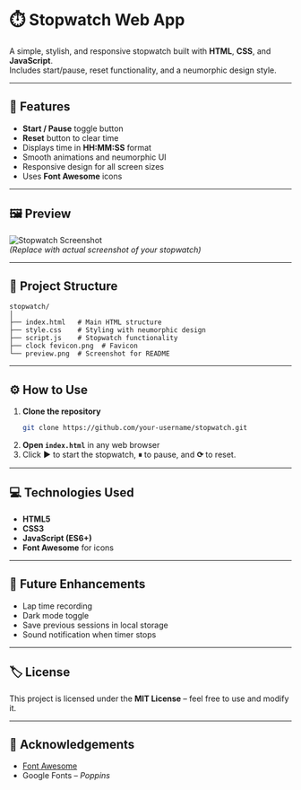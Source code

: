 # ⏱️ Stopwatch Web App

A simple, stylish, and responsive stopwatch built with **HTML**, **CSS**, and **JavaScript**.  
Includes start/pause, reset functionality, and a neumorphic design style.

---

## 🚀 Features
- **Start / Pause** toggle button  
- **Reset** button to clear time  
- Displays time in **HH:MM:SS** format  
- Smooth animations and neumorphic UI  
- Responsive design for all screen sizes  
- Uses **Font Awesome** icons  

---

## 🖼️ Preview
![Stopwatch Screenshot](./preview.png)  
*(Replace with actual screenshot of your stopwatch)*

---

## 📂 Project Structure
```
stopwatch/
│
├── index.html   # Main HTML structure
├── style.css    # Styling with neumorphic design
├── script.js    # Stopwatch functionality
├── clock fevicon.png  # Favicon
└── preview.png  # Screenshot for README
```

---

## ⚙️ How to Use
1. **Clone the repository**
   ```bash
   git clone https://github.com/your-username/stopwatch.git
   ```
2. **Open `index.html`** in any web browser  
3. Click **▶** to start the stopwatch, **⏸** to pause, and **⟳** to reset.

---

## 💻 Technologies Used
- **HTML5**
- **CSS3**
- **JavaScript (ES6+)**
- **Font Awesome** for icons

---

## 📌 Future Enhancements
- Lap time recording
- Dark mode toggle
- Save previous sessions in local storage
- Sound notification when timer stops

---

## 🏷️ License
This project is licensed under the **MIT License** – feel free to use and modify it.

---

## 🙌 Acknowledgements
- [Font Awesome](https://fontawesome.com/)
- Google Fonts – *Poppins*
